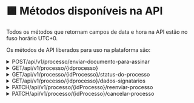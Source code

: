 # 🟪 Métodos disponíveis na API

Todos os métodos que retornam campos de data e hora na API estão no fuso horário UTC+0.

Os métodos de API liberados para uso na plataforma são:

<details>

<summary>POST/api/v1/processo/enviar-documento-para-assinar</summary>

O objetivo deste método é permitir que o usuário envie um documento para ser assinado via plataforma ArqSIGN.

Para mais informações, acesse a [página de detalhes deste método](metodos-disponiveis-na-api.md#post-api-v1-processo-enviar-documento-para-assinar).

</details>

<details>

<summary>GET/api/v1/processo/{idprocesso}</summary>

O objetivo deste método é permitir que o usuário busque os dados completos de um processo, incluindo o documento e o registro de assinatura, caso já exista alguma assinatura no documento.

Para evitar que o método retorne documentos ainda não assinados ou em processo de assinatura, utilize o método de buscar o status do processo para checar se o processo em questão se encontra com o status “Concluído”.

Neste método o usuário irá nos enviar o ID do Processo, e nós retornaremos um JSON completo com as informações do processo.

Para mais informações, acesse a [página de detalhes deste método](metodos-disponiveis-na-api.md#get-api-v1-processo-idprocesso).

</details>

<details>

<summary>GET/api/v1/processo/{idProcesso}/status-do-processo</summary>

O objetivo deste método é permitir que o usuário busque o status de um processo de assinatura, para que evite buscar o processo como um todo pelo método “GET/api/v1/processo/{idprocesso}” antes que este esteja com status “Concluído”.

Neste método o usuário irá nos enviar o ID do Processo, e nós retornaremos um JSON com o nome e status atual do mesmo.

Para mais informações, acesse a página [Detalhes dos métodos](detalhes-dos-metodos.md).

</details>

<details>

<summary>GET/api/v1/processo/{idprocesso}/dados-signatarios</summary>

O objetivo deste método é permitir que o usuário busque os dados dos signatários que possuem ação de assinar eletronicamente em um processo de assinatura.

Neste método o usuário irá nos enviar o ID do Processo, e nós retornaremos um JSON completo com as informações do processo e dos signatários.

</details>

<details>

<summary>PATCH/api/v1/processo/{idProcesso}/reenviar-processo</summary>

O objetivo deste método é permitir que o usuário reenvie o processo para os destinatários pendentes de assinaturas na ordem atual.&#x20;

O usuário poderá informar para qual destinatário pendente de assinatura deseja reenviar o documento. Caso não informe os destinatários, o serviço reenvia o processo para todos os destinatários participantes do processo com ação de assinar eletronicamente e que estejam pendentes de assinaturas na ordem atual.

Além disso, o usuário poderá editar os destinatários pendentes de assinatura para os quais deseja reenviar o processo.

Neste método o usuário irá nos enviar o ID do Processo, e nós reenviaremos para os destinatários pendentes de assinatura na ordem de assinatura atual, conforme dados informados no JSON.

</details>

<details>

<summary>PATCH/api/v1/processo/{idProcesso}/cancelar-processo</summary>

O objetivo deste método é permitir que o usuário cancele o processo de assinatura que esteja em andamento.

Neste método o usuário irá nos enviar o ID do Processo, e nós cancelaremos o processo informado.

</details>
